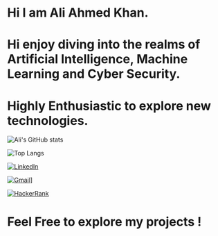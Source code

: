 # Hi I am Ali Ahmed Khan.

# Hi enjoy diving into the realms of Artificial Intelligence, Machine Learning and Cyber Security.

# Highly Enthusiastic to explore new technologies.

![Ali's GitHub stats](https://github-readme-stats.vercel.app/api?username=Ali2006-NED&show_icons=true&theme=radical)

![Top Langs](https://github-readme-stats.vercel.app/api/top-langs/?username=Ali2006-NED&layout=compact&theme=radical)

[![LinkedIn](https://img.shields.io/badge/LinkedIn-0077B5?style=for-the-badge&logo=linkedin&logoColor=white)](https://linkedin.com/in/ali-ahmed-khan-9016ab372)

[![Gmail](https://img.shields.io/badge/Gmail-D14836?style=for-the-badge&logo=gmail&logoColor=white)](mailto:aak.aliahmedkhn@gmail.com)]

[![HackerRank](https://img.shields.io/badge/HackerRank-2EC866?style=for-the-badge&logo=HackerRank&logoColor=white)](https://www.hackerrank.com/aliahmed23022006)




# Feel Free to explore my projects !




